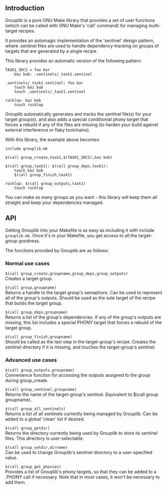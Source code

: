 Introduction
------------
Grouplib is a pure GNU Make library that provides a set of user functions
(which can be called with GNU Make's 'call' command) for managing 
multi-target recipes.

It provides an automagic implementation of the 'sentinel' design
pattern, where .sentinel files are used to handle dependency-tracking
on groups of targets that are generated by a single recipe.

This library provides an automatic version of the following pattern:

```make
TASK1_SRCS = foo bar
	baz bob: .sentinels/_task1.sentinel

.sentinels/_task1.sentinel: foo bar
	touch baz bob
	touch .sentinels/_task1.sentinel

rocklop: baz bob
	touch rocklop
```

Grouplib automatically generates and tracks the sentinel file(s) for
your target group(s), and also adds a special conditionial phony target
that forces a rebuild if any of the files are missing (to harden your
build against external interference or flaky toolchains).

With this library, the example above becomes:
 
```make
include grouplib.mk

$(call group_create,task1,$(TASK1_SRCS),baz bob)

$(call group,task1): $(call group_deps,task1):
	touch baz bob
	$(call group_finish,task1)

rocklop: $(call group_outputs,task1)
	touch rocklop
```
You can make as many groups as you want - this library will keep them all
straight and keep your dependencies managed.

API
---

Getting Grouplib into your Makefile is as easy as including it with include `grouplib.mk`.
Once it's in your Makefile, you get access to all the target-group goodness.

The functions provided by Grouplib are as follows:
 
### Normal use cases ###

`$(call group_create,groupname,group_deps,group_outputs)`  
     Creates a target group.
 
`$(call group,groupname)`  
     Returns a handle to the target group's semaphore. Can be used
     to represent all of the group's outputs. Should be used as the sole
     target of the recipe that builds the target group.
 
`$(call group_deps,groupname)`  
     Returns a list of the group's dependencies. If any of the group's
     outputs are missing, this list includes a special PHONY target that
     forces a rebuild of the target group.

`$(call group_finish,groupname)`  
     Should be called as the last step in the target-group's recipe.
     Creates the sentinel directory if it is missing, and touches the
     target-group's sentinel.
 
### Advanced use cases ###

`$(call group_outputs,groupname)`  
     Convenience function for accessing the outputs assigned to the
     group during group_create.

`$(call group_sentinel,groupname)`  
     Returns the name of the target-group's sentinel. Equivalent to
     $(call group groupname).
 
`$(call group_all_sentinels)`  
     Returns a list of all sentinels currently being managed by
     Grouplib. Can be added to a global 'clean' list if desired.

`$(call group_getdir)`  
     Returns the directory currently being used by Grouplib
     to store its sentinel files. This directory is user-selectable.

`$(call group_setdir,dirname)`  
     Can be used to change Grouplib's sentinel directory to a
     user-specified value.

`$(call group_get_phonies)`  
     Provides a list of Grouplib's phony targets, so that they
     can be added to a .PHONY call if necessary. Note that in
     most cases, it won't be necessary to add them.
